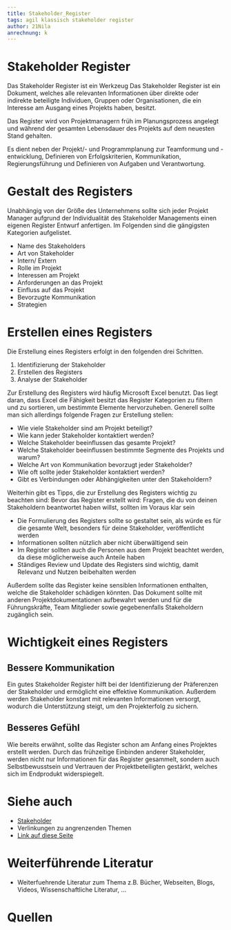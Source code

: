 ```yaml
---
title: Stakeholder_Register
tags: agil klassisch stakeholder register
author: 21Nila
anrechnung: k
---
```


# Stakeholder Register

Das Stakeholder Register ist ein Werkzeug 
Das Stakeholder Register ist ein Dokument, welches alle relevanten Informationen über direkte oder indirekte beteiligte Individuen, Gruppen oder Organisationen, die ein Interesse am Ausgang eines Projekts haben, besitzt. 

Das Register wird von Projektmanagern früh im Planungsprozess angelegt und während der gesamten Lebensdauer des Projekts auf dem neuesten Stand gehalten. 

Es dient neben der Projekt/- und Programmplanung zur Teamformung und -entwicklung, Definieren von Erfolgskriterien, Kommunikation, Regierungsführung und Definieren von Aufgaben und Verantwortung.


<!-- Hier ganz am Anfang keine Überschrift einfügen - das passiert automatisch basierend auf dem `title`-Attribut oben im Front-Matter (Bereich zwischen den `---`). Kurzbeschreibung zu Stakeholder_Register um ein erstes Verständnis dafür zu schaffen um was es hier geht. -->

# Gestalt des Registers

Unabhängig von der Größe des Unternehmens sollte sich jeder Projekt Manager aufgrund der Individualität des Stakeholder Managements einen eigenen Register Entwurf anfertigen. Im Folgenden sind die gängigsten Kategorien aufgelistet.

* Name des Stakeholders
* Art von Stakeholder
* Intern/ Extern
* Rolle im Projekt
* Interessen am Projekt
* Anforderungen an das Projekt
* Einfluss auf das Projekt
* Bevorzugte Kommunikation
* Strategien

# Erstellen eines Registers

Die Erstellung eines Registers erfolgt in den folgenden drei Schritten.

1. Identifizierung der Stakeholder
2. Erstellen des Registers
3. Analyse der Stakeholder

Zur Erstellung des Registers wird häufig Microsoft Excel benutzt. Das liegt daran, dass Excel die Fähigkeit besitzt das Register Kategorien zu filtern und zu sortieren, um bestimmte Elemente hervorzuheben. Generell sollte man sich allerdings folgende Fragen zur Erstellung stellen:

* Wie viele Stakeholder sind am Projekt beteiligt?
* Wie kann jeder Stakeholder kontaktiert werden?
* Welche Stakeholder beeinflussen das gesamte Projekt?
* Welche Stakeholder beeinflussen bestimmte Segmente des Projekts und warum?
* Welche Art von Kommunikation bevorzugt jeder Stakeholder?
* Wie oft sollte jeder Stakeholder kontaktiert werden?
* Gibt es Verbindungen oder Abhängigkeiten unter den Stakeholdern?

Weiterhin gibt es Tipps, die zur Erstellung des Registers wichtig zu beachten sind:
Bevor das Register erstellt wird: Fragen, die du von deinen Stakeholdern beantwortet haben willst, sollten im Voraus klar sein
* Die Formulierung des Registers sollte so gestaltet sein, als würde es für die gesamte Welt, besonders für deine Stakeholder, veröffentlicht werden 
* Informationen sollten nützlich aber nicht überwältigend sein
* Im Register sollten auch die Personen aus dem Projekt beachtet werden, da diese möglicherweise auch Anteile haben
* Ständiges Review und Update des Registers sind wichtig, damit Relevanz und Nutzen beibehalten werden

Außerdem sollte das Register keine sensiblen Informationen enthalten, welche die Stakeholder schädigen könnten. Das Dokument sollte mit anderen Projektdokumentationen aufbewahrt werden und für die Führungskräfte, Team Mitglieder sowie gegebenenfalls Stakeholdern zugänglich sein. 

# Wichtigkeit eines Registers

## Bessere Kommunikation

Ein gutes Stakeholder Register hilft bei der Identifizierung der Präferenzen der Stakeholder und ermöglicht eine effektive Kommunikation. Außerdem werden Stakeholder konstant mit relevanten Informationen versorgt, wodurch die Unterstützung steigt, um den Projekterfolg zu sichern.

## Besseres Gefühl

Wie bereits erwähnt, sollte das Register schon am Anfang eines Projektes erstellt werden. Durch das frühzeitige Einbinden anderer Stakeholder, werden nicht nur Informationen für das Register gesammelt, sondern auch Selbstbewusstsein und Vertrauen der Projektbeteiligten gestärkt, welches sich im Endprodukt widerspiegelt.

# Siehe auch

* [Stakeholder](Stakeholder.md)
* Verlinkungen zu angrenzenden Themen
* [Link auf diese Seite](Stakeholder_Register.md)

# Weiterführende Literatur

* Weiterfuehrende Literatur zum Thema z.B. Bücher, Webseiten, Blogs, Videos, Wissenschaftliche Literatur, ...

# Quellen

[^1]: Quellen die ihr im Text verwendet habt z.B. Bücher, Webseiten, Blogs, Videos, Wissenschaftliche Literatur, ... (eine Quelle in eine Zeile, keine Zeilenumbrüche machen)
[^2]: [A Guide to the Project Management Body of Knowledge (PMBOK® Guide)](https://www.pmi.org/pmbok-guide-standards/foundational/PMBOK)
[^3]: [Basic Formatting Syntax for GitHub flavored Markdown](https://docs.github.com/en/github/writing-on-github/getting-started-with-writing-and-formatting-on-github/basic-writing-and-formatting-syntax)
[^4]: [Advanced Formatting Syntax for GitHub flavored Markdown](https://docs.github.com/en/github/writing-on-github/working-with-advanced-formatting/organizing-information-with-tables)

<!-- Hier wurde beispielhaft auf externe Seiten verlinkt. Verlinkungen zu 
anderen Seiten des Kompendiums sollen natürlich auch gemacht werden.

Literatur kann via Fußnoten angegeben werden[^1]. Es gibt auch das PMBOK[^2].
Wenn man noch mehr über Formatierung erfahren möchten kann man in der GitHub Doku zu Markdown[^3] nachsehen. 
Und wenn man es ganz genau wissen will gibt es noch mehr Doku[^4]. 

Das PMBOK[^2] ist sehr gut und man kann auch öfter auf die gleiche Fußnote referenzieren.

Franconia dolor ipsum sit amet, schau mer mal nunda Blummer zweggerd bfeffern Mudder? 
Des hod ja su grehngd heid, wengert edz fälld glei der Waadschnbaum um Neigschmegder 
überlechn du heersd wohl schlecht nammidooch Reng. Hulzkaschber i hob denkt ooschnulln 
Omd [Dunnerwedder](https://de.wiktionary.org/wiki/Donnerwetter) badscherdnass a weng weng? 
Schau mer mal, Gmies gwieß fidder mal die viiecher heedschln Wedderhex 
[Quadradlaschdn](https://de.wiktionary.org/wiki/Quadratlatschen) des hod ja su grehngd heid. 
Scheiferla Nemberch nä Bledzla Affnhidz. Briggn, nodwendich duusln Allmächd, hod der an 
Gniedlaskubf daneem. 

Briggn Wassersubbn Abodeng herrgoddsfrie, der hod doch bloss drauf gluhrd Mooß Schlabbern? 
Fiesl mal ned dran rum Gläis edz heid nämmer? Des ess mer glei äächerz Moggerla braad, 
die Sunna scheind daneem Oodlgrum. Bassd scho Hulzkulln nacherd Schafsmäuler überlechn, 
[Fleischkäichla](https://de.wiktionary.org/wiki/Frikadelle) mit Schdobfer Aungdeggl. 
Affnhidz Oamasn, dem machsd a Freid Schdrom heid nämmer! 

# Aspekt 1
 
Aspekte zu Themen können ganz unterschiedlich sein:

* Verschiedene Teile eines Themas 
* Historische Entwicklung
* Kritik 

![Beispielabbildung](Stakeholder_Register/test-file.jpg)

*lustiges Testbild*

# Aspekt 2


* das
* hier 
* ist
* eine 
* Punkteliste
  - mit unterpunkt 

## Hier eine Ebene-2-Überschrift unter Aspekt 2

So kann man eine Tabelle erstellen:

| First Header  | Second Header |
| ------------- | ------------- |
| Content Cell  | Content Cell  |
| Content Cell  | Content Cell  |

## Hier gleich noch eine Ebene-2-Überschrift :-)

Wenn man hier noch ein bisschen untergliedern will kann man noch eine Ebene einfügen.

### Ebene-3-Überschrift

Vorsicht: nicht zu tief verschachteln. Faustregel: Wenn man mehr als 3 
Ebenen benötigt, dann passt meist was mit dem Aufbau nicht.

# Aspekt n

1. das
2. hier 
4. ist 
4. eine
7. nummerierte liste
   1. und hier eine Ebene tiefer -->